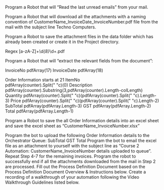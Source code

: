 Program a Robot that will “Read the last unread emails” from your mail.

Program a Robot that will download all the attachments with a naming convention of CustomerName_InvoiceDate_InvoiceNumber.pdf file from the mail with the subject line Techno Computers.

Program a Robot to save the attachment files in the data folder which has already been created or create it in the Project directory.

Regex
[a-zA-Z]+_\d{8}_\d+.pdf

Program a Robot that will “extract the relevant fields from the document”:

InvoiceNo			pdfArray(17)
InvoiceDate			pdfArray(18)

Order Information   starts at 21
	ItemNo	
			pdfArray(counter).Split(" "c)(0)
	Description
			pdfArray(counter).Substring(3,pdfArray(counter).Length-colLength)
	Quantity
			pdfArray(counter).Split(" "c)(pdfArray(counter).Split(" "c).Length-3)
	Price
			pdfArray(counter).Split(" "c)(pdfArray(counter).Split(" "c).Length-2)	
	SubTotal
			pdfArray(pdfArray.Length-3)
	GST
			pdfArray(pdfArray.Length-2)
	Total
			pdfArray(pdfArray.Length-1)


Program a Robot to save the all Order Information details into an excel sheet and save the excel sheet as “CustomerName_InvoiceNumber.xlsx”

Program the bot to upload the following Order Information details to the Orchestrator Queue:
SubTotal
GST
Total
Program the bot to email the excel file as an attachment to yourself with the subject line as “Course 2 Automation: CustomerName_InvoiceNumber details uploaded to queue”.
Repeat Step 4-7 for the remaining invoices.
Program the robot to successfully end if all the attachments downloaded from the mail in Step 2 are processed.
Fill out the Process Definition Document based on the Process Definition Document Overview & Instructions below.
Create a recording of a walkthrough of your automation following the Video Walkthrough Guidelines listed below.